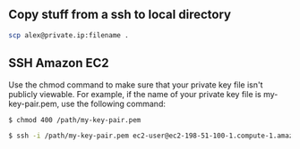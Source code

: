 ## Copy stuff from a ssh to local directory

```bash
scp alex@private.ip:filename .
```

## SSH Amazon EC2

Use the chmod command to make sure that your private key file isn't publicly viewable. For example, if the name of your private key file is my-key-pair.pem, use the following command:

```bash
$ chmod 400 /path/my-key-pair.pem

$ ssh -i /path/my-key-pair.pem ec2-user@ec2-198-51-100-1.compute-1.amazonaws.com
```
